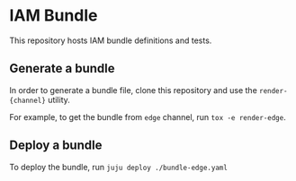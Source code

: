 # IAM Bundle
This repository hosts IAM bundle definitions and tests.

## Generate a bundle
In order to generate a bundle file, clone this repository and use the `render-{channel}` utility.

For example, to get the bundle from `edge` channel, run `tox -e render-edge`.

## Deploy a bundle
To deploy the bundle, run `juju deploy ./bundle-edge.yaml`
